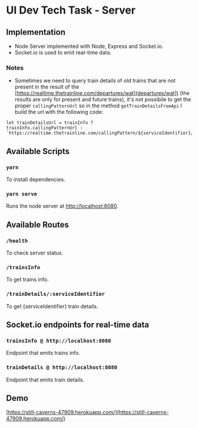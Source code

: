 # UI Dev Tech Task - Server

## Implementation

* Node Server implemented with Node, Express and Socket.io.
* Socket.io is used to emit real-time data.

### Notes

* Sometimes we need to query train details of old trains that are not present in the result of the [https://realtime.thetrainline.com/departures/wat](departures/wat]) (the results are only for present and future trains), it's not possibile to get the proper `callingPatternUrl` so in the method `getTrainDetailsFromApi` I build the url with the following code:
```
let trainDetailsUrl = trainInfo ? 
trainInfo.callingPatternUrl : 
`https://realtime.thetrainline.com/callingPattern/${serviceIdentifier}/${dateFormatted}`;
``` 

## Available Scripts

### `yarn`

To install dependencies.

### `yarn serve`

Runs the node server at [http://localhost:8080](http://localhost:8080).

## Available Routes

### `/health`

To check server status.

### `/trainsInfo`

To get trains info.

### `/trainDetails/:serviceIdentifier`

To get {serviceIdentifier} train details.

## Socket.io endpoints for real-time data

### `trainsInfo @ http://localhost:8080`

Endpoint that emits trains info.

### `trainDetails @ http://localhost:8080`

Endpoint that emits train details.

## Demo
[https://still-caverns-47909.herokuapp.com/](https://still-caverns-47909.herokuapp.com/)
